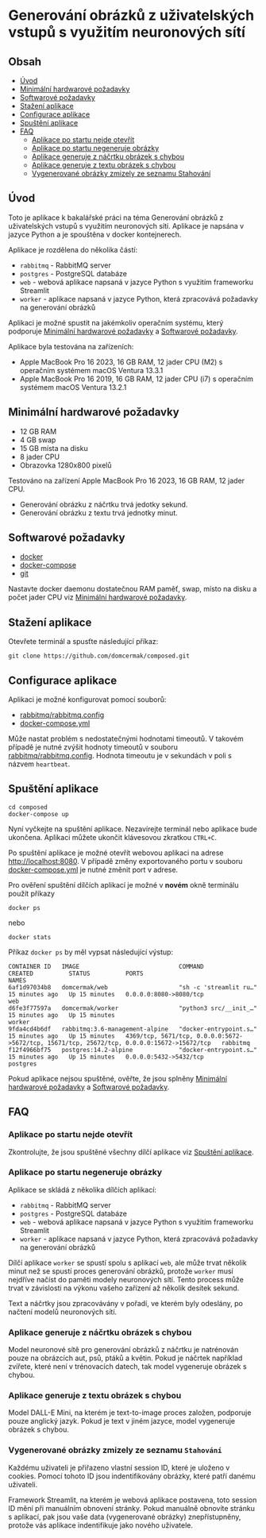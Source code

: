 # Generování obrázků z uživatelských vstupů s využitím neuronových sítí
## Obsah
- [Úvod](#úvod)
- [Minimální hardwarové požadavky](#minimální-hardwarové-požadavky)
- [Softwarové požadavky](#softwarové-požadavky)
- [Stažení aplikace](#stažení-aplikace)
- [Configurace aplikace](#configurace-aplikace)
- [Spuštění aplikace](#spuštění-aplikace)
- [FAQ](#faq)
    - [Aplikace po startu nejde otevřít](#aplikace-po-startu-nejde-otevřít)
    - [Aplikace po startu negeneruje obrázky](#aplikace-po-startu-negeneruje-obrázky)
    - [Aplikace generuje z náčrtku obrázek s chybou](#aplikace-generuje-z-náčrtku-obrázek-s-chybou)
    - [Aplikace generuje z textu obrázek s chybou](#aplikace-generuje-z-textu-obrázek-s-chybou)
    - [Vygenerované obrázky zmizely ze seznamu Stahování](#vygenerované-obrázky-zmizely-ze-seznamu-stahování)

## Úvod

Toto je aplikace k bakalářské práci na téma Generování obrázků z uživatelských vstupů s využitím neuronových sítí. Aplikace je napsána v jazyce Python a je spouštěna v docker kontejnerech. 

Aplikace je rozdělena do několika částí:
- `rabbitmq` - RabbitMQ server
- `postgres` - PostgreSQL databáze
- `web` - webová aplikace napsaná v jazyce Python s využitím frameworku Streamlit
- `worker` - aplikace napsaná v jazyce Python, která zpracovává požadavky na generování obrázků

Aplikaci je možné spustit na jakémkoliv operačním systému, který podporuje [Minimální hardwarové požadavky](#minimální-hardwarové-požadavky) a [Softwarové požadavky](#softwarové-požadavky).

Aplikace byla testována na zařízeních:
- Apple MacBook Pro 16 2023, 16 GB RAM, 12 jader CPU (M2) s operačním systémem macOS Ventura 13.3.1
- Apple MacBook Pro 16 2019, 16 GB RAM, 12 jader CPU (i7) s operačním systémem macOS Ventura 13.2.1

## Minimální hardwarové požadavky
- 12 GB RAM
- 4 GB swap
- 15 GB místa na disku
- 8 jader CPU
- Obrazovka 1280x800 pixelů

Testováno na zařízení Apple MacBook Pro 16 2023, 16 GB RAM, 12 jader CPU.
- Generování obrázku z náčrtku trvá jedotky sekund.
- Generování obrázku z textu trvá jednotky minut.

## Softwarové požadavky
- [docker](https://docs.docker.com/get-docker/)
- [docker-compose](https://docs.docker.com/compose/install/) 
- [git](https://git-scm.com/downloads)

Nastavte docker daemonu dostatečnou RAM paměť, swap, místo na disku a počet jader CPU viz [Minimální hardwarové požadavky](#minimální-hardwarové-požadavky).

## Stažení aplikace
Otevřete terminál a spusťte následující příkaz:

```shell
git clone https://github.com/domcermak/composed.git
```

## Configurace aplikace
Aplikaci je možné konfigurovat pomocí souborů:
- [rabbitmq/rabbitmq.config](./rabbitmq/rabbitmq.config)
- [docker-compose.yml](./docker-compose.yml)

Může nastat problém s nedostatečnými hodnotami timeoutů. 
V takovém případě je nutné zvýšit hodnoty timeoutů v souboru [rabbitmq/rabbitmq.config](./rabbitmq/rabbitmq.config). 
Hodnota timeoutu je v sekundách v poli s názvem `heartbeat`.

## Spuštění aplikace

```shell
cd composed
docker-compose up
```

Nyní vyčkejte na spuštění aplikace.
Nezavírejte terminál nebo aplikace bude ukončena. 
Aplikaci můžete ukončit klávesovou zkratkou `CTRL+C`.

Po spuštění aplikace je možné otevřít webovou aplikaci na adrese [http://localhost:8080](http://localhost:8080).
V případě změny exportovaného portu v souboru [docker-compose.yml](./docker-compose.yml) je nutné změnit port v adrese.

Pro ověření spuštění dílčích aplikací je možné v **novém** okně terminálu použít příkazy
```shell
docker ps
```
nebo
```shell
docker stats
```

Příkaz `docker ps` by měl vypsat následující výstup:
```shell
CONTAINER ID   IMAGE                            COMMAND                  CREATED          STATUS          PORTS                                                                                        NAMES
6af1d97034b8   domcermak/web                    "sh -c 'streamlit ru…"   15 minutes ago   Up 15 minutes   0.0.0.0:8080->8080/tcp                                                                       web
d6fe3f77597a   domcermak/worker                 "python3 src/__init_…"   15 minutes ago   Up 15 minutes                                                                                                worker
9fda4cd4b6df   rabbitmq:3.6-management-alpine   "docker-entrypoint.s…"   15 minutes ago   Up 15 minutes   4369/tcp, 5671/tcp, 0.0.0.0:5672->5672/tcp, 15671/tcp, 25672/tcp, 0.0.0.0:15672->15672/tcp   rabbitmq
f12f4966bf75   postgres:14.2-alpine             "docker-entrypoint.s…"   15 minutes ago   Up 15 minutes   0.0.0.0:5432->5432/tcp                                                                       postgres
```

Pokud aplikace nejsou spuštěné, ověřte, že jsou splněny [Minimální hardwarové požadavky](#minimální-hardwarové-požadavky) a [Softwarové požadavky](#softwarové-požadavky).

## FAQ
### Aplikace po startu nejde otevřít

Zkontrolujte, že jsou spuštěné všechny dílčí aplikace viz [Spuštění aplikace](#spuštění-aplikace).

### Aplikace po startu negeneruje obrázky

Aplikace se skládá z několika dílčích aplikací:
- `rabbitmq` - RabbitMQ server
- `postgres` - PostgreSQL databáze
- `web` - webová aplikace napsaná v jazyce Python s využitím frameworku Streamlit
- `worker` - aplikace napsaná v jazyce Python, která zpracovává požadavky na generování obrázků

Dílčí aplikace `worker` se spustí spolu s aplikací `web`, ale může trvat několik minut než se spustí proces generování obrázků, 
protože `worker` musí nejdříve načíst do paměti modely neuronových sítí. 
Tento process může trvat v závislosti na výkonu vašeho zařízení až několik desítek sekund.

Text a náčrtky jsou zpracovávány v pořadí, ve kterém byly odeslány, po načtení modelů neuronových sítí.

### Aplikace generuje z náčrtku obrázek s chybou

Model neuronové sítě pro generování obrázků z náčrtku je natrénován pouze na obrázcích aut, psů, ptáků a květin. 
Pokud je náčrtek například zvířete, které není v trénovacích datech, tak model vygeneruje obrázek s chybou.

### Aplikace generuje z textu obrázek s chybou

Model DALL-E Mini, na kterém je text-to-image proces založen, podporuje pouze anglický jazyk.
Pokud je text v jiném jazyce, model vygeneruje obrázek s chybou.

### Vygenerované obrázky zmizely ze seznamu `Stahování`

Každému uživateli je přiřazeno vlastní session ID, které je uloženo v cookies.
Pomocí tohoto ID jsou indentifikovány obrázky, které patří danému uživateli.

Framework Streamlit, na kterém je webová aplikace postavena, toto session ID mění při manuálním obnovení stránky. 
Pokud manuálně obnovíte stránku s aplikací, pak jsou vaše data (vygenerované obrázky) znepřístupněny,
protože vás aplikace indentifikuje jako nového uživatele.
